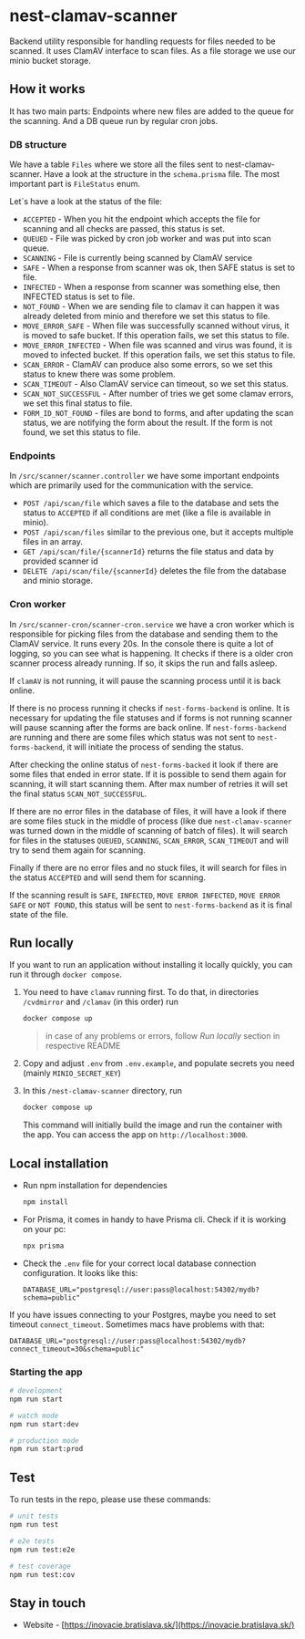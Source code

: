 # nest-clamav-scanner

Backend utility responsible for handling requests for files needed to be scanned. It uses ClamAV interface to scan files. As a file storage we use our minio bucket storage.

## How it works

It has two main parts: Endpoints where new files are added to the queue for the scanning. And a DB queue run by regular cron jobs.

### DB structure

We have a table `Files` where we store all the files sent to nest-clamav-scanner. Have a look at the structure in the `schema.prisma` file. The most important part is `FileStatus` enum.

Let`s have a look at the status of the file:

- `ACCEPTED` - When you hit the endpoint which accepts the file for scanning and all checks are passed, this status is set.
- `QUEUED` - File was picked by cron job worker and was put into scan queue.
- `SCANNING` - File is currently being scanned by ClamAV service
- `SAFE` - When a response from scanner was ok, then SAFE status is set to file.
- `INFECTED` - When a response from scanner was something else, then INFECTED status is set to file.
- `NOT_FOUND` - When we are sending file to clamav it can happen it was already deleted from minio and therefore we set this status to file.
- `MOVE_ERROR_SAFE` - When file was successfully scanned without virus, it is moved to safe bucket. If this operation fails, we set this status to file.
- `MOVE_ERROR_INFECTED` - When file was scanned and virus was found, it is moved to infected bucket. If this operation fails, we set this status to file.
- `SCAN_ERROR` - ClamAV can produce also some errors, so we set this status to knew there was some problem.
- `SCAN_TIMEOUT` - Also ClamAV service can timeout, so we set this status.
- `SCAN_NOT_SUCCESSFUL` - After number of tries we get some clamav errors, we set this final status to file.
- `FORM_ID_NOT_FOUND` - files are bond to forms, and after updating the scan status, we are notifying the form about the result. If the form is not found, we set this status to file.

### Endpoints

In `/src/scanner/scanner.controller` we have some important endpoints which are primarily used for the communication with the service.

- `POST /api/scan/file` which saves a file to the database and sets the status to `ACCEPTED` if all conditions are met (like a file is available in minio).
- `POST /api/scan/files` similar to the previous one, but it accepts multiple files in an array.
- `GET /api/scan/file/{scannerId}` returns the file status and data by provided scanner id
- `DELETE /api/scan/file/{scannerId}` deletes the file from the database and minio storage.

### Cron worker

In `/src/scanner-cron/scanner-cron.service` we have a cron worker which is responsible for picking files from the database and sending them to the ClamAV service.
It runs every 20s. In the console there is quite a lot of logging, so you can see what is happening. It checks if there is a older cron scanner process already running. If so, it skips the run and falls asleep.

If `clamAV` is not running, it will pause the scanning process until it is back online.

If there is no process running it checks if `nest-forms-backend` is online. It is necessary for updating the file statuses and if forms is not running scanner will pause scanning after the forms are back online. If `nest-forms-backend` are running and there are some files which status was not sent to `nest-forms-backend`, it will initiate the process of sending the status.

After checking the online status of `nest-forms-backed` it look if there are some files that ended in error state. If it is possible to send them again for scanning, it will start scanning them. After max number of retries it will set the final status `SCAN_NOT_SUCCESSFUL`.

If there are no error files in the database of files, it will have a look if there are some files stuck in the middle of process (like due `nest-clamav-scanner` was turned down in the middle of scanning of batch of files). It will search for files in the statuses `QUEUED`, `SCANNING`, `SCAN_ERROR`, `SCAN_TIMEOUT` and will try to send them again for scanning.

Finally if there are no error files and no stuck files, it will search for files in the status `ACCEPTED` and will send them for scanning.

If the scanning result is `SAFE`, `INFECTED`, `MOVE ERROR INFECTED`, `MOVE ERROR SAFE` or `NOT FOUND`, this status will be sent to `nest-forms-backend` as it is final state of the file.

## Run locally

If you want to run an application without installing it locally quickly, you can run it through `docker compose`.

1. You need to have `clamav` running first. To do that, in directories `/cvdmirror` and `/clamav` (in this order) run

   ```bash
   docker compose up
   ```

   > in case of any problems or errors, follow _Run locally_ section in respective README

2. Copy and adjust `.env` from `.env.example`, and populate secrets you need (mainly `MINIO_SECRET_KEY`)

3. In this `/nest-clamav-scanner` directory, run

   ```bash
   docker compose up
   ```

   This command will initially build the image and run the container with the app. You can access the app on `http://localhost:3000`.

## Local installation

- Run npm installation for dependencies

  ```bash
  npm install
  ```

- For Prisma, it comes in handy to have Prisma cli. Check if it is working on your pc:

  ```bash
  npx prisma
  ```

- Check the `.env` file for your correct local database connection configuration. It looks like this:

  ```env
  DATABASE_URL="postgresql://user:pass@localhost:54302/mydb?schema=public"
  ```

If you have issues connecting to your Postgres, maybe you need to set timeout `connect_timeout`. Sometimes macs have
problems with that:

```env
DATABASE_URL="postgresql://user:pass@localhost:54302/mydb?connect_timeout=30&schema=public"
```

### Starting the app

```bash
# development
npm run start

# watch mode
npm run start:dev

# production mode
npm run start:prod
```

## Test

To run tests in the repo, please use these commands:

```bash
# unit tests
npm run test

# e2e tests
npm run test:e2e

# test coverage
npm run test:cov
```

## Stay in touch

- Website - [https://inovacie.bratislava.sk/](https://inovacie.bratislava.sk/)
